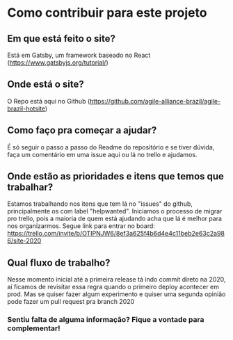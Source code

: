 # Como contribuir para este projeto

## Em que está feito o site? 
Está em Gatsby, um framework baseado no React (https://www.gatsbyjs.org/tutorial/)

## Onde está o site?
O Repo está aqui no Github (https://github.com/agile-alliance-brazil/agile-brazil-hotsite)

## Como faço pra começar a ajudar?
É só seguir o passo a passo do Readme do repositório e se tiver dúvida, faça um comentário em uma issue aqui ou lá no trello e ajudamos.

## Onde estão as prioridades e itens que temos que trabalhar?
Estamos trabalhando nos itens que tem lá no "issues" do github, principalmente os com label "helpwanted". 
Iniciamos o processo de migrar pro trello, pois a maioria de quem está ajudando acha que lá é melhor para nos organizarmos. 
Segue link para entrar no board: https://trello.com/invite/b/OTIPNJW6/8ef3a625f4b6d4e4c11beb2e63c2a986/site-2020

## Qual fluxo de trabalho?
Nesse momento inicial até a primeira release tá indo commit direto na 2020, aí ficamos de revisitar essa regra quando o primeiro deploy acontecer em prod.
Mas se quiser fazer algum experimento e quiser uma segunda opinião pode fazer um pull request pra branch 2020


### Sentiu falta de alguma informação? Fique a vontade para complementar!
